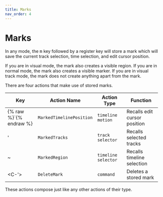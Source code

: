 ```yaml
---
title: Marks
nav_order: 4
---
```


# Marks

In any mode, the <kbd>m</kbd> key followed by a register key will store a mark which will save the current track selection, time selection, and edit cursor position.

If you are in visual mode, the mark also creates a visible region.
If you are in normal mode, the mark also creates a visible marker.
If you are in visual track mode, the mark does not create anything apart from the mark.

There are four actions that make use of stored marks.


| Key            | Action Name            | Action Type         | Function                     |
| -------------- | ---------------------- | ------------------- | ---------------------------- |
| {% raw %}`{% endraw %} | `MarkedTimelinePosition` | `timeline motion`   | Recalls edit cursor position |
| '            | `MarkedTracks`           | `track selector`    | Recalls selected tracks      |
| ~            | `MarkedRegion`           | `timeline selector` | Recalls timeline selection   |
| <C-'>        | `DeleteMark`             | `command`           | Deletes a stored mark        |

These actions compose just like any other actions of their type. 
